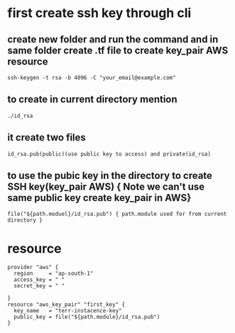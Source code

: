 # first create ssh key through cli
## create new folder and run the command and in same folder create .tf file to create key_pair AWS resource
```
ssh-keygen -t rsa -b 4096 -C "your_email@example.com"
```
## to create in current directory mention 
```./id_rsa ```
## it create two files  
```id_rsa.pub(public)(use public key to access) and private(id_rsa)```
## to use the pubic key in the directory to create SSH key(key_pair AWS) { Note we can't use same public key create key_pair in AWS}
```
file("${path.moduel}/id_rsa.pub") { path.module used for from current directory }
```
# resource
```
provider "aws" {
  region     = "ap-south-1"
  access_key = " "
  secret_key = " "

}
resource "aws_key_pair" "first_key" {
  key_name   = "terr-instacence-key"
  public_key = file("${path.module}/id_rsa.pub")
}
```
